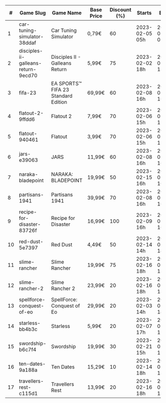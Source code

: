 |#|Game Slug|Game Name|Base Price|Discount (%)|Starts|Ends|
|---|---|---|---|---|---|---|
|1|car-tuning-simulator-38ddaf|Car Tuning Simulator|0,79€|60|2023-02-05 05h|2023-02-24 05h|
|2|disciples-ii-galleans-return-9ecd70|Disciples II - Galleans Return|5,99€|75|2023-02-02 18h|2023-02-16 18h|
|3|fifa-23|EA SPORTS™ FIFA 23 Standard Edition|69,99€|60|2023-02-08 16h|2023-02-16 16h|
|4|flatout-2-9ffdd6|Flatout 2|7,99€|70|2023-02-06 15h|2023-02-20 15h|
|5|flatout-940461|Flatout|3,99€|70|2023-02-06 15h|2023-02-20 15h|
|6|jars-e39063|JARS|11,99€|60|2023-02-08 16h|2023-02-16 16h|
|7|naraka-bladepoint|NARAKA: BLADEPOINT|19,99€|50|2023-02-15 16h|2023-02-21 16h|
|8|partisans-1941|Partisans 1941|39,99€|70|2023-02-08 16h|2023-02-16 16h|
|9|recipe-for-disaster-83726f|Recipe for Disaster|16,99€|100|2023-02-09 16h|2023-02-16 16h|
|10|red-dust-5e7397|Red Dust|4,49€|50|2023-02-14 14h|2023-02-21 14h|
|11|slime-rancher|Slime Rancher|19,99€|75|2023-02-16 18h|2023-02-27 18h|
|12|slime-rancher-2|Slime Rancher 2|23,99€|20|2023-02-16 18h|2023-02-27 18h|
|13|spellforce-conquest-of-eo|SpellForce: Conquest of Eo|29,99€|20|2023-02-03 14h|2023-02-10 14h|
|14|starless-bb4b3c|Starless|5,99€|20|2023-02-07 17h|2023-02-14 17h|
|15|swordship-b6c7f4|Swordship|19,99€|30|2023-02-21 15h|2023-02-28 15h|
|16|ten-dates-9a188a|Ten Dates|15,29€|10|2023-02-14 18h|2023-02-21 18h|
|17|travellers-rest-c115d1|Travellers Rest|13,99€|20|2023-02-16 18h|2023-02-27 18h|
